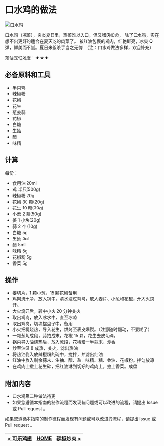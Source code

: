 # 口水鸡的做法

![口水鸡](./口水鸡.jpg)

口水鸡（凉菜），炎炎夏日里，热菜难以入口，但又嗜肉如命，
除了口水鸡，实在想不出更好的适合在夏天吃的肉菜了。
被红油包裹的鸡肉，红艳鲜亮，冰爽 Q 弹，鲜美而不腻。夏日米饭杀手当之无愧!
（注：口水鸡做法多样，欢迎补充）

预估烹饪难度：★★★

## 必备原料和工具

- 半只鸡
- 辣椒粉
- 花椒
- 花生
- 葱姜蒜
- 花椒
- 白糖
- 生抽
- 醋
- 味精

## 计算

每份：

- 食用油   20ml
- 鸡     半只(500g)
- 辣椒粉   20g
- 花椒     30 颗(20g)
- 花生     10 颗(30g)
- 小葱     2 颗(50g)
- 姜       1 小块(20g)
- 蒜       2 个 (10g)
- 白糖     5g
- 生抽     5ml
- 醋       5ml
- 味精     5g
- 花椒粉   5g
- 香菜     5g

## 操作

- 姜切片，1 颗小葱，15 颗花椒备用
- 鸡肉洗干净，放入锅中，清水没过鸡肉，放入姜片、小葱和花椒，开大火烧开。
- 大火烧开后，转中小火 20 分钟关火
- 取出鸡肉，放入冰水中，直至冰凉
- 取出鸡肉，切块摆盘子中，备用
- 小火把锅烧热，导入花生，烘烤至表皮爆裂。（注意随时翻动，不要糊了）
- 一颗葱切成段，蒜拍成末，花椒 15 颗，花生去皮切碎。
- 锅内导入油烧热后，放入葱段，花椒和一半蒜末，炒香
- 炒至油温 8 成热，关火，滤出热油
- 将热油倒入放辣椒粉的碗中，搅拌，并滤出红油
- 红油中放入剩余蒜末、生抽、醋、盐、味精、糖、香油、花椒粉。拌匀放凉
- 在鸡肉上撒上花生碎，把红油淋到切好的鸡肉上，撒上香菜。成盘

## 附加内容

- 口水鸡第二种做法待更
- 如果您遵循本指南的制作流程而发现有问题或可以改进的流程，请提出 Issue 或 Pull request 。

如果您遵循本指南的制作流程而发现有问题或可以改进的流程，请提出 Issue 或 Pull request 。

| [< 可乐鸡翅](../可乐鸡翅/可乐鸡翅.md) | [HOME](../../../README.md) | [辣椒炒肉 >](../辣椒炒肉/辣椒炒肉.md) |
| ---------------------------------- | -------------------------- | ---------------------------------- |
